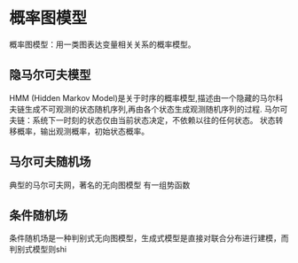 # 概率图模型
<!-- more -->
概率图模型：用一类图表达变量相关关系的概率模型。

## 隐马尔可夫模型
HMM (Hidden Markov Model)是关于时序的概率模型,描述由一个隐藏的马尔科夫链生成不可观测的状态随机序列,再由各个状态生成观测随机序列的过程.
马尔可夫链：系统下一时刻的状态仅由当前状态决定，不依赖以往的任何状态。
状态转移概率，输出观测概率，初始状态概率。

## 马尔可夫随机场
典型的马尔可夫网，著名的无向图模型
有一组势函数

## 条件随机场
条件随机场是一种判别式无向图模型，生成式模型是直接对联合分布进行建模，而判别式模型则shi

